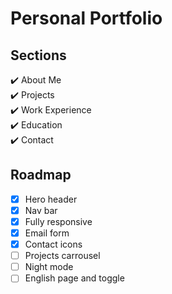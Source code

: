 # Personal Portfolio

## Sections

✔️ About Me \
✔️ Projects \
✔️ Work Experience \
✔️ Education \
✔️ Contact

## Roadmap

- [X] Hero header
- [X] Nav bar
- [X] Fully responsive
- [X] Email form
- [X] Contact icons
- [ ] Projects carrousel
- [ ] Night mode
- [ ] English page and toggle
